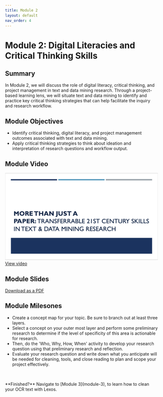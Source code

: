 ```yaml
---
title: Module 2
layout: default
nav_order: 4
---
```

 
# Module 2: Digital Literacies and Critical Thinking Skills

## Summary
In Module 2, we will discuss the role of digital literacy, critical thinking, and project management in text and data mining research. Through a project-based learning lens, we will situate text and data mining to identify and practice key critical thinking strategies that can help facilitate the inquiry and research workflow.

## Module Objectives 
- Identify critical thinking, digital literacy, and project management outcomes associated with text and data mining.
- Apply critical thinking strategies to think about ideation and interpretation of research questions and workflow output.

## Module Video
![Digital Literacies and Critical Thinking Skills](data/digital-literacy-img.png)
[View video]()

## Module Slides
[Download as a PDF](data/2021_ER&Lworkshop_Module2.pdf)

## Module Milesones
 - Create a concept map for your topic. Be sure to branch out at least three layers. 
 - Select a concept on your outer most layer and perform some preliminary research to determine if the level of specificity of this area is actionable for research.   
 - Then, do the 'Who, Why, How, When' activity to develop your research question using that preliminary research and reflection. 
 - Evaluate your research question and write down what you anticipate will be needed for cleaning, tools, and close reading to plan and scope your project effectively. 

<br>
<br>
**Finished?** Navigate to [Module 3](module-3), to learn how to clean your OCR text with Lexos. 
